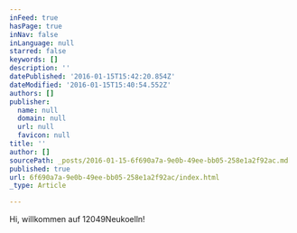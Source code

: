 ```yaml
---
inFeed: true
hasPage: true
inNav: false
inLanguage: null
starred: false
keywords: []
description: ''
datePublished: '2016-01-15T15:42:20.854Z'
dateModified: '2016-01-15T15:40:54.552Z'
authors: []
publisher:
  name: null
  domain: null
  url: null
  favicon: null
title: ''
author: []
sourcePath: _posts/2016-01-15-6f690a7a-9e0b-49ee-bb05-258e1a2f92ac.md
published: true
url: 6f690a7a-9e0b-49ee-bb05-258e1a2f92ac/index.html
_type: Article

---
```

Hi, willkommen auf 12049Neukoelln!